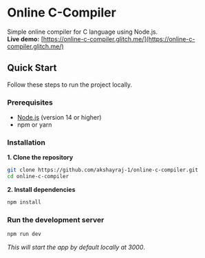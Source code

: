# Online C-Compiler

Simple online compiler for C language using Node.js.<br>
**Live demo:** [https://online-c-compiler.glitch.me/](https://online-c-compiler.glitch.me/)

## Quick Start

Follow these steps to run the project locally.

### Prerequisites
- [Node.js](https://nodejs.org/en/download/) (version 14 or higher)
- npm or yarn

### Installation
**1. Clone the repository**

```bash
git clone https://github.com/akshayraj-1/online-c-compiler.git
cd online-c-compiler
```

**2. Install dependencies**

```bash
npm install
```

### Run the development server

```bash
npm run dev
```
_This will start the app by default locally at 3000_.
